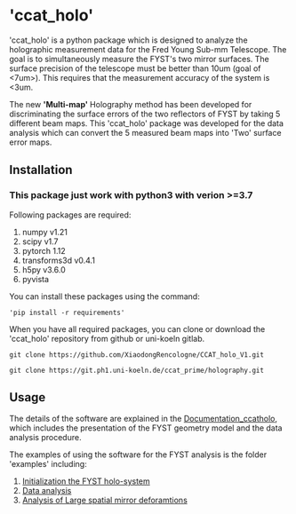 # 'ccat_holo'

'ccat_holo' is a python package which is designed to analyze the holographic measurement data for the Fred Young Sub-mm Telescope. The goal is to simultaneously measure the FYST's two mirror surfaces. The surface precision of the telescope must be better than 10um (goal of <7um>). This requires that the measurement accuracy of the system is <3um.

The new **'Multi-map'** Holography method has been developed for discriminating the surface errors of the two reflectors of FYST by taking 5 different beam maps. This 'ccat_holo' package was developed for the data analysis which can convert the 5 measured beam maps into 'Two' surface error maps.

## Installation

### This package just work with python3 with verion >=3.7

Following packages are required:
1. numpy v1.21
2. scipy v1.7
3. pytorch 1.12
4. transforms3d v0.4.1
5. h5py v3.6.0
6. pyvista

You can install these packages using the command:  
```shell
'pip install -r requirements' 
``` 
When you have all required packages, you can clone or download the 'ccat_holo' repository from github or uni-koeln gitlab.  
```shell
git clone https://github.com/XiaodongRencologne/CCAT_holo_V1.git
```

```shell
git clone https://git.ph1.uni-koeln.de/ccat_prime/holography.git
```

## Usage

The details of the software are explained in the [Documentation_ccatholo](Documentation_ccatholo.md), which includes the presentation of the FYST geometry model and the data analysis procedure. 

The examples of using the software for the FYST analysis is the folder 'examples' including:

1. [Initialization the FYST holo-system](examples/1_initialization_FYST_holo.ipynb)
2. [Data analysis](examples/2_Analysis.ipynb)
3. [Analysis of Large spatial mirror deforamtions](examples/3_Fit_Mirror_Surfaces_Zernike.ipynb)
